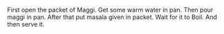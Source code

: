 First open the packet of Maggi.
Get some warm water in pan.
Then pour maggi in pan.
After that put masala given in packet.
Wait for it to Boil.
And then serve it.
